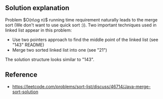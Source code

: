 ## Solution explanation

Problem $O(n\og n)$ running time requirement naturally leads to the merge sort (We don't want to use quick sort :)).
Two important techniques used in linked list appear in this problem:

- Use two pointers approach to find the middle point of the linked list (see "143" README)
- Merge two sorted linked list into one (see "21")

The solution structure looks similar to "143".

## Reference

- https://leetcode.com/problems/sort-list/discuss/46714/Java-merge-sort-solution
